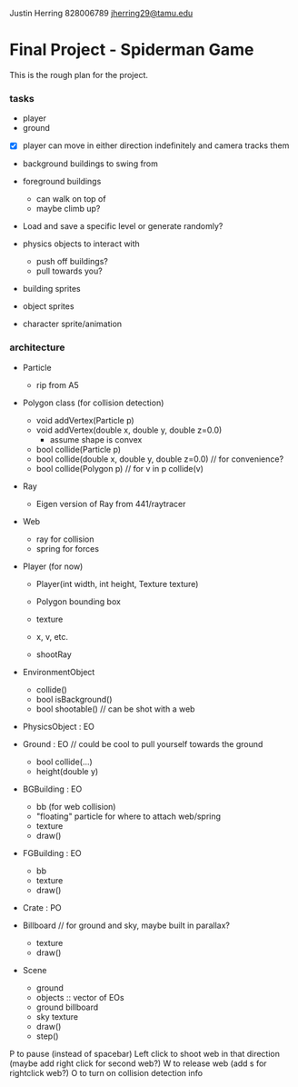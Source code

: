 Justin Herring
828006789
jherring29@tamu.edu

# Final Project - Spiderman Game

This is the rough plan for the project.

### tasks
* player
* ground

- [x] player can move in either direction indefinitely and camera tracks them

* background buildings to swing from
* foreground buildings
    * can walk on top of
    * maybe climb up?

* Load and save a specific level or generate randomly?

* physics objects to interact with
    * push off buildings?
    * pull towards you?

* building sprites
* object sprites
* character sprite/animation

### architecture
* Particle
    * rip from A5
* Polygon class (for collision detection)
    * void addVertex(Particle p)
    * void addVertex(double x, double y, double z=0.0)
        * assume shape is convex
    * bool collide(Particle p)
    * bool collide(double x, double y, double z=0.0) // for convenience?
    * bool collide(Polygon p) // for v in p collide(v) 
* Ray
    * Eigen version of Ray from 441/raytracer
* Web
    * ray for collision
    * spring for forces

* Player (for now)
    * Player(int width, int height, Texture texture)
    * Polygon bounding box
    * texture
    * x, v, etc.

    * shootRay

* EnvironmentObject
    * collide()
    * bool isBackground()
    * bool shootable() // can be shot with a web 
* PhysicsObject : EO
* Ground : EO // could be cool to pull yourself towards the ground
    * bool collide(...)
    * height(double y)
* BGBuilding : EO
    * bb (for web collision)
    * "floating" particle for where to attach web/spring
    * texture
    * draw()
* FGBuilding : EO
    * bb
    * texture
    * draw()
* Crate : PO

* Billboard // for ground and sky, maybe built in parallax?
    * texture
    * draw()
* Scene
    * ground
    * objects :: vector of EOs
    * ground billboard
    * sky texture
    * draw()
    * step()

P to pause (instead of spacebar)
Left click to shoot web in that direction (maybe add right click for second web?)
W to release web (add s for rightclick web?)
O to turn on collision detection info


